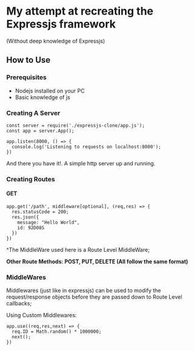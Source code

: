 # My attempt at recreating the Expressjs framework #
(Without deep knowledge of Expressjs)

## How to Use ##
### Prerequisites ###
- Nodejs installed on your PC
- Basic knowledge of js

### Creating A Server ###
```
const server = require('./expressjs-clone/app.js');
const app = server.App();

app.listen(8000, () => {
  console.log('Listening to requests on localhost:8000');
})
```
And there you have it!. A simple http server up and running.

### Creating Routes
#### GET
```
app.get('/path', middleware[optional], (req,res) => {
  res.statusCode = 200;
  res.json({
    message: "Hello World",
    id: 92D08S
  })
})
```
^The MiddleWare used here is a Route Level MiddleWare;

**Other Route Methods: POST, PUT, DELETE (All follow the same format)**


### MiddleWares
Middlewares (just like in expressjs) can be used to modify the request/response objects before they are passed down to Route Level callbacks;

Using Custom Middlewares:
```
app.use((req,res,next) => {
  req.ID = Math.random() * 1000000;
  next();
})
```
